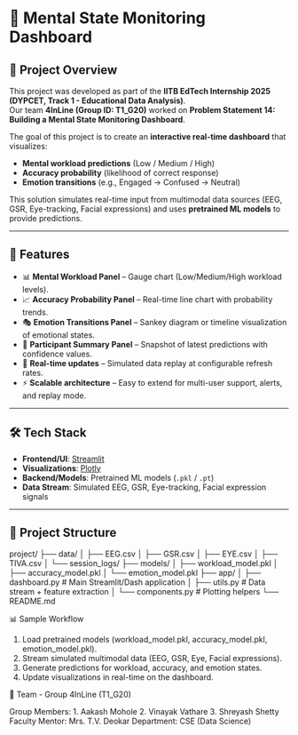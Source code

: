 # 🧠 Mental State Monitoring Dashboard  

## 📌 Project Overview  
This project was developed as part of the **IITB EdTech Internship 2025 (DYPCET, Track 1 - Educational Data Analysis)**.  
Our team **4InLine (Group ID: T1_G20)** worked on **Problem Statement 14: Building a Mental State Monitoring Dashboard**.  

The goal of this project is to create an **interactive real-time dashboard** that visualizes:  
- **Mental workload predictions** (Low / Medium / High)  
- **Accuracy probability** (likelihood of correct response)  
- **Emotion transitions** (e.g., Engaged → Confused → Neutral)  

This solution simulates real-time input from multimodal data sources (EEG, GSR, Eye-tracking, Facial expressions) and uses **pretrained ML models** to provide predictions.  

---

## 🚀 Features  
- 📊 **Mental Workload Panel** – Gauge chart (Low/Medium/High workload levels).  
- 📈 **Accuracy Probability Panel** – Real-time line chart with probability trends.  
- 🎭 **Emotion Transitions Panel** – Sankey diagram or timeline visualization of emotional states.  
- 👤 **Participant Summary Panel** – Snapshot of latest predictions with confidence values.  
- 🔄 **Real-time updates** – Simulated data replay at configurable refresh rates.  
- ⚡ **Scalable architecture** – Easy to extend for multi-user support, alerts, and replay mode.  

---

## 🛠️ Tech Stack  
- **Frontend/UI**: [Streamlit](https://streamlit.io/) 
- **Visualizations**: [Plotly](https://plotly.com/python/)  
- **Backend/Models**: Pretrained ML models (`.pkl` / `.pt`)  
- **Data Stream**: Simulated EEG, GSR, Eye-tracking, Facial expression signals  

---

## 📂 Project Structure  
project/
├── data/
│ ├── EEG.csv
│ ├── GSR.csv
│ ├── EYE.csv
│ ├── TIVA.csv
│ └── session_logs/
├── models/
│ ├── workload_model.pkl
│ ├── accuracy_model.pkl
│ └── emotion_model.pkl
├── app/
│ ├── dashboard.py # Main Streamlit/Dash application
│ ├── utils.py # Data stream + feature extraction
│ └── components.py # Plotting helpers
└── README.md

📊 Sample Workflow

1. Load pretrained models (workload_model.pkl, accuracy_model.pkl, emotion_model.pkl).
2. Stream simulated multimodal data (EEG, GSR, Eye, Facial expressions).
3. Generate predictions for workload, accuracy, and emotion states.
4. Update visualizations in real-time on the dashboard.

👥 Team - Group 4InLine (T1_G20)

Group Members: 1. Aakash Mohole
               2. Vinayak Vathare
               3. Shreyash Shetty
Faculty Mentor: Mrs. T.V. Deokar
Department: CSE (Data Science)

